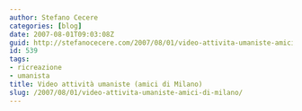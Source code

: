 ```yaml
---
author: Stefano Cecere
categories: [blog]
date: 2007-08-01T09:03:08Z
guid: http://stefanocecere.com/2007/08/01/video-attivita-umaniste-amici-di-milano/
id: 539
tags:
- ricreazione
- umanista
title: Video attività umaniste (amici di Milano)
slug: /2007/08/01/video-attivita-umaniste-amici-di-milano/
---
```


